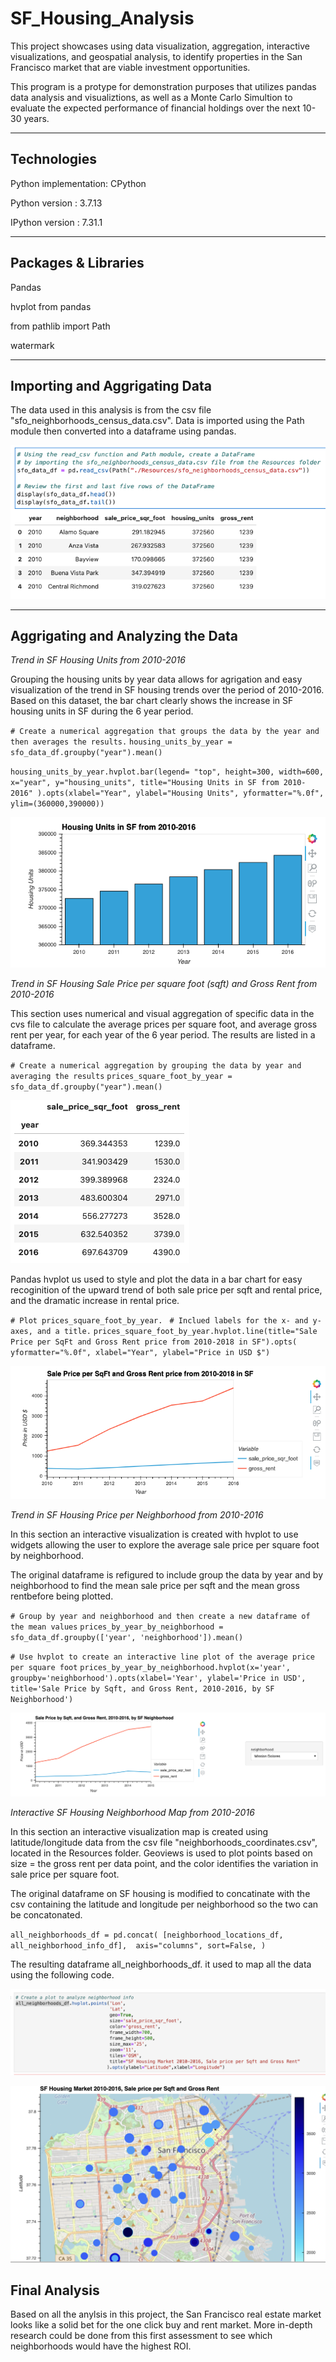# SF_Housing_Analysis
This project showcases using data visualization, aggregation, interactive visualizations, and geospatial analysis, to identify properties in the San Francisco market that are viable investment opportunities.



This program is a protype for demonstration purposes that utilizes pandas data analysis and visualiztions, as well as a Monte Carlo Simultion to evaluate the expected performance of financial holdings over the next 10-30 years.

---

## Technologies

Python implementation: CPython

Python version       : 3.7.13

IPython version      : 7.31.1

---

## Packages & Libraries

Pandas

hvplot from pandas

from pathlib import Path

watermark

---

## Importing and Aggrigating Data
The data used in this analysis is from the csv file "sfo_neighborhoods_census_data.csv".  Data is imported using the Path module then converted into a dataframe using pandas.

![csv import to table](./Images/j-csv.png)

---

## Aggrigating and Analyzing the Data

*Trend in SF Housing Units from 2010-2016*

Grouping the housing units by year data allows for agrigation and easy visualization of the trend in SF housing trends over the period of 2010-2016. Based on this dataset, the bar chart clearly shows the increase in SF housing units in SF during the 6 year period.

`# Create a numerical aggregation that groups the data by the year and then averages the results.`
`housing_units_by_year = sfo_data_df.groupby("year").mean()`

`housing_units_by_year.hvplot.bar(legend= "top", height=300, width=600, x="year", y="housing_units", title="Housing Units in SF from 2010-2016"
                                ).opts(xlabel="Year", ylabel="Housing Units", yformatter="%.0f", ylim=(360000,390000))`
                                
![vis_units_per-year](./Images/j-units_per_year.png)



*Trend in SF Housing Sale Price per square foot (sqft) and Gross Rent from 2010-2016*

This section uses numerical and visual aggregation of specific data in the cvs file to calculate the average prices per square foot, and average gross rent per year, for each year of the 6 year period.  The results are listed in a dataframe.

`# Create a numerical aggregation by grouping the data by year and averaging the results`
`prices_square_foot_by_year = sfo_data_df.groupby("year").mean()`

![df_prices_by_year](./Images/j-prices_by_year.png)

Pandas hvplot us used to style and plot the data in a bar chart for easy recoginition of the upward trend of both sale price per sqft and rental price, and the dramatic increase in rental price.

`# Plot prices_square_foot_by_year. `
`# Inclued labels for the x- and y-axes, and a title.`
`prices_square_foot_by_year.hvplot.line(title="Sale Price per SqFt and Gross Rent price from 2010-2018 in SF").opts(
    yformatter="%.0f", xlabel="Year", ylabel="Price in USD $")`
    
![plot_prices_by_year](./Images/j-vis_prices.png)




*Trend in SF Housing Price per Neighborhood from 2010-2016*

In this section an interactive visualization is created with hvplot to use widgets allowing the user to explore the average sale price per square foot by neighborhood.

The original dataframe is refigured to include group the data by year and by neighborhood to find the mean sale price per sqft and the mean gross rentbefore being plotted.

`# Group by year and neighborhood and then create a new dataframe of the mean values`
`prices_by_year_by_neighborhood = sfo_data_df.groupby(['year', 'neighborhood']).mean()`

`# Use hvplot to create an interactive line plot of the average price per square foot`
`prices_by_year_by_neighborhood.hvplot(x='year', groupby='neighborhood').opts(xlabel='Year', ylabel='Price in USD', title='Sale Price by Sqft, and Gross Rent, 2010-2016, by SF Neighborhood')`

![plot_prices_by_neighborhood](./Images/j-vis_price_neighborhood.png)




*Interactive SF Housing Neighborhood Map from 2010-2016*

In this section an interactive visualization map is created using latitude/longitude data from the csv file "neighborhoods_coordinates.csv", located in the Resources folder.  Geoviews is used to plot points based on size = the gross rent per data point, and the color identifies the variation in sale price per square foot.

The original dataframe on SF housing is modified to concatinate with the csv containing the latitude and longitude per neighborhood so the two can be concatonated.  

`all_neighborhoods_df = pd.concat(
    [neighborhood_locations_df, all_neighborhood_info_df], 
    axis="columns",
    sort=False,
)`


The resulting dataframe all_neighborhoods_df. it used to map all the data using the following code.


![sf_geo_map_code](./Images/j-geo_map_code.png)


![sf_geo_map](./Images/j-geo_map.png)


## Final Analysis

Based on all the anylsis in this project, the San Francisco real estate market looks like a solid bet for the one click buy and rent market.  More in-depth research could be done from this first assessment to see which neighborhoods would have the highest ROI.
